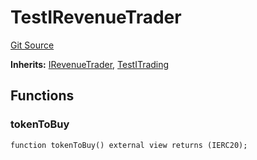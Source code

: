 # TestIRevenueTrader
[Git Source](https://github.com/larrythecucumber321/protocol/blob/aabf2c9d4120808940fb3be9193cb66ea71ac351/contracts/interfaces/IRevenueTrader.sol)

**Inherits:**
[IRevenueTrader](/tools/docgen/src/contracts/interfaces/IRevenueTrader.sol/interface.IRevenueTrader.md), [TestITrading](/tools/docgen/src/contracts/interfaces/ITrading.sol/interface.TestITrading.md)


## Functions
### tokenToBuy


```solidity
function tokenToBuy() external view returns (IERC20);
```

